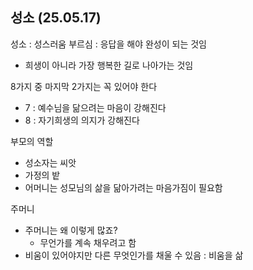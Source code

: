 ## 성소 (25.05.17)

성소 : 성스러움 부르심 : 응답을 해야 완성이 되는 것임
  - 희생이 아니라 가장 행복한 길로 나아가는 것임

8가지 중 마지막 2가지는 꼭 있어야 한다
  - 7 : 예수님을 닮으려는 마음이 강해진다
  - 8 : 자기희생의 의지가 강해진다

부모의 역할
  - 성소자는 씨앗
  - 가정의 밭
  - 어머니는 성모님의 삶을 닮아가려는 마음가짐이 필요함

주머니
  - 주머니는 왜 이렇게 많죠?
    - 무언가를 계속 채우려고 함
  - 비움이 있어야지만 다른 무엇인가를 채울 수 있음 : 비움을 삶
